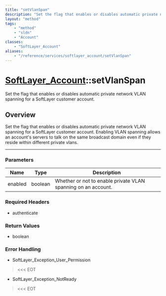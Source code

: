 ```yaml
---
title: "setVlanSpan"
description: "Set the flag that enables or disables automatic private network VLAN spanning for a SoftLayer customer account. Enabling... "
layout: "method"
tags:
    - "method"
    - "sldn"
    - "Account"
classes:
    - "SoftLayer_Account"
aliases:
    - "/reference/services/softlayer_account/setVlanSpan"
---
```

# [SoftLayer_Account](/reference/services/SoftLayer_Account)::setVlanSpan

Set the flag that enables or disables automatic private network VLAN spanning for a SoftLayer customer account.


## Overview 
Set the flag that enables or disables automatic private network VLAN spanning for a SoftLayer customer account. Enabling VLAN spanning allows an account's servers to talk on the same broadcast domain even if they reside within different private vlans. 

-----

### Parameters 
|Name | Type | Description |
| --- | --- | --- |
|enabled| boolean| Whether or not to enable private VLAN spanning on an account.|


### Required Headers
* authenticate


### Return Values
* boolean



### Error Handling

* SoftLayer_Exception_User_Permission 

> <<< EOT 

* SoftLayer_Exception_NotReady 

> <<< EOT 



